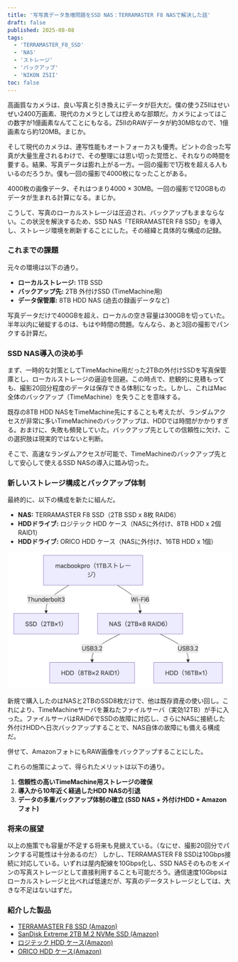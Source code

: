 ```yaml
---
title: '写写真データ急増問題をSSD NAS：TERRAMASTER F8 NASで解決した話'
draft: false
published: 2025-08-08
tags:
  - 'TERRAMASTER_F8_SSD'
  - 'NAS'
  - 'ストレージ'
  - 'バックアップ'
  - 'NIKON Z5II'
toc: false
---
```


高画質なカメラは、良い写真と引き換えにデータが巨大だ。僕の使うZ5IIはせいぜい2400万画素、現代のカメラとしては控えめな部類だ。カメラによってはこの数字が1億画素なんてことにもなる。Z5IIのRAWデータが約30MBなので、1億画素なら約120MB。まじか。

そして現代のカメラは、連写性能もオートフォーカスも優秀。ピントの合った写真が大量生産されるわけで、その整理には思い切った覚悟と、それなりの時間を要する。結果、写真データは膨れ上がる一方。一回の撮影で1万枚を超える人もいるのだろうか。僕も一回の撮影で4000枚になったことがある。

4000枚の画像データ、それはつまり4000 × 30MB。一回の撮影で120GBものデータが生まれる計算になる。まじか。

こうして、写真のローカルストレージは圧迫され、バックアップもままならない。この状況を解決するため、SSD NAS「TERRAMASTER F8 SSD」を導入し、ストレージ環境を刷新することにした。その経緯と具体的な構成の記録。

### これまでの課題

元々の環境は以下の通り。

-   **ローカルストレージ:** 1TB SSD
-   **バックアップ先:** 2TB 外付けSSD (TimeMachine用)
-   **データ保管庫:** 8TB HDD NAS (過去の録画データなど)

写真データだけで400GBを超え、ローカルの空き容量は300GBを切っていた。半年以内に破綻するのは、もはや時間の問題。なんなら、あと3回の撮影でパンクする計算だ。

### SSD NAS導入の決め手

まず、一時的な対策としてTimeMachine用だった2TBの外付けSSDを写真保管庫とし、ローカルストレージの逼迫を回避。この時点で、悲観的に見積もっても、撮影20回分程度のデータは保存できる体制になった。しかし、これはMac全体のバックアップ（TimeMachine）を失うことを意味する。

既存の8TB HDD NASをTimeMachine先にすることも考えたが、ランダムアクセスが非常に多いTimeMachineのバックアップは、HDDでは時間がかかりすぎる。おまけに、失敗も頻発していた。バックアップ先としての信頼性に欠け、この選択肢は現実的ではないと判断。

そこで、高速なランダムアクセスが可能で、TimeMachineのバックアップ先として安心して使えるSSD NASの導入に踏み切った。

### 新しいストレージ構成とバックアップ体制

最終的に、以下の構成を新たに組んだ。

-   **NAS:** TERRAMASTER F8 SSD（2TB SSD x 8枚 RAID6）
-   **HDDドライブ:** ロジテック HDD ケース（NASに外付け、8TB HDD x 2個 RAID1）
-   **HDDドライブ:** ORICO HDD ケース（NASに外付け、16TB HDD x 1個）

![](_assets/Pasted%20image%2020250821080803.png)

新規で購入したのはNASと2TBのSSD8枚だけで、他は既存資産の使い回し。これにより、TimeMachineサーバを兼ねたファイルサーバ（実効12TB）が手に入った。ファイルサーバはRAID6でSSDの故障に対応し、さらにNASに接続した外付けHDDへ日次バックアップすることで、NAS自体の故障にも備える構成だ。

併せて、AmazonフォトにもRAW画像をバックアップすることにした。

これらの施策によって、得られたメリットは以下の通り。

1.  **信頼性の高いTimeMachine用ストレージの確保**
2.  **導入から10年近く経過したHDD NASの引退**
3.  **データの多重バックアップ体制の確立 (SSD NAS + 外付けHDD + Amazonフォト)**

### 将来の展望

以上の施策でも容量が不足する将来も見据えている。（なにせ、撮影20回分でパンクする可能性は十分あるのだ）
しかし、TERRAMASTER F8 SSDは10Gbps接続に対応している。いずれは屋内配線を10Gbps化し、SSD NASそのものをメインの写真ストレージとして直接利用することも可能だろう。通信速度10Gbpsはローカルストレージと比べれば低速だが、写真のデータストレージとしては、大きな不足はないはずだ。

### 紹介した製品

-   [TERRAMASTER F8 SSD (Amazon)](https://amzn.to/4fryTJz)
-   [SanDisk Extreme 2TB M.2 NVMe SSD (Amazon)](https://amzn.to/40Y8ehw)
-   [ロジテック HDD ケース(Amazon)](https://amzn.to/4moZFoG)
-   [ORICO HDD ケース(Amazon)](https://amzn.to/3UVMD5U)
